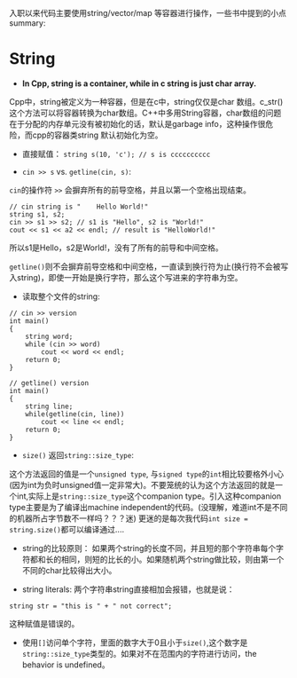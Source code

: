 入职以来代码主要使用string/vector/map 等容器进行操作，一些书中提到的小点summary:
 # String
- **In Cpp, string is a container, while in c string is just char array.**<br>
 
 Cpp中，string被定义为一种容器，但是在c中，string仅仅是char 数组。c_str() 这个方法可以将容器转换为char数组。C++中多用String容器，char数组的问题在于分配的内存单元没有被初始化的话，默认是garbage info，这种操作很危险，而cpp的容器类string 默认初始化为空。<br>
 
- 直接赋值： `string s(10, 'c'); // s is cccccccccc`
 
- `cin >> s` vs. `getline(cin, s)`: <br>

`cin`的操作符 `>>` 会摒弃所有的前导空格，并且以第一个空格出现结束。 <br>

```
// cin string is "    Hello World!"
string s1, s2;
cin >> s1 >> s2; // s1 is "Hello", s2 is "World!"
cout << s1 << a2 << endl; // result is "HelloWorld!"
```
所以s1是Hello，s2是World!，没有了所有的前导和中间空格。<br>

`getline()`则不会摒弃前导空格和中间空格，一直读到换行符为止(换行符不会被写入string)，即使一开始是换行字符，那么这个写进来的字符串为空。<br>

- 读取整个文件的string:

```
// cin >> version
int main()
{
    string word;
    while (cin >> word)
        cout << word << endl;
    return 0;
}

// getline() version
int main()
{
    string line;
    while(getline(cin, line))
        cout << line << endl;
    return 0;
}
```
- `size()` 返回`string::size_type`:

这个方法返回的值是一个`unsigned type`, 与`signed type`的`int`相比较要格外小心(因为int为负时unsigned值一定非常大)。不要笼统的认为这个方法返回的就是一个int,实际上是`string::size_type`这个companion type。引入这种companion type主要是为了编译出machine independent的代码。(没理解，难道int不是不同的机器所占字节数不一样吗？？？迷) 更迷的是每次我代码`int size = string.size()`都可以编译通过....

- string的比较原则：
如果两个string的长度不同，并且短的那个字符串每个字符都和长的相同，则短的比长的小。如果随机两个string做比较，则由第一个不同的char比较得出大小。

- string literals: 两个字符串string直接相加会报错，也就是说：
```
string str = "this is " + " not correct";
```
这种赋值是错误的。

- 使用`[]`访问单个字符，里面的数字大于0且小于`size()`,这个数字是`string::size_type`类型的。如果对不在范围内的字符进行访问，the behavior is undefined。



  
 
